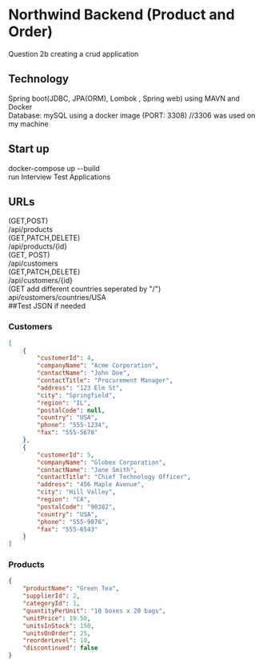 # Northwind Backend (Product and Order)
Question 2b creating a crud application
## Technology
Spring boot(JDBC, JPA(ORM), Lombok , Spring web) using MAVN and Docker \
Database: mySQL using a docker image (PORT: 3308) //3306 was used on my machine

## Start up
docker-compose up --build \
run Interview Test Applications

## URLs
(GET,POST) \
/api/products \
(GET,PATCH,DELETE) \
/api/products/{id} \
(GET, POST) \
/api/customers \
(GET,PATCH,DELETE) \
/api/customers/{id} \
(GET add different countries seperated by "/") \
api/customers/countries/USA \
##Test JSON if needed

### Customers
```json
[
	{
		"customerId": 4,
		"companyName": "Acme Corporation",
		"contactName": "John Doe",
		"contactTitle": "Procurement Manager",
		"address": "123 Elm St",
		"city": "Springfield",
		"region": "IL",
		"postalCode": null,
		"country": "USA",
		"phone": "555-1234",
		"fax": "555-5678"
	},
	{
		"customerId": 5,
		"companyName": "Globex Corporation",
		"contactName": "Jane Smith",
		"contactTitle": "Chief Technology Officer",
		"address": "456 Maple Avenue",
		"city": "Hill Valley",
		"region": "CA",
		"postalCode": "90382",
		"country": "USA",
		"phone": "555-9876",
		"fax": "555-6543"
	}
]
```
### Products
```json
{
    "productName": "Green Tea",
    "supplierId": 2,
    "categoryId": 1,
    "quantityPerUnit": "10 boxes x 20 bags",
    "unitPrice": 19.50,
    "unitsInStock": 150,
    "unitsOnOrder": 25,
    "reorderLevel": 10,
    "discontinued": false
}

```
